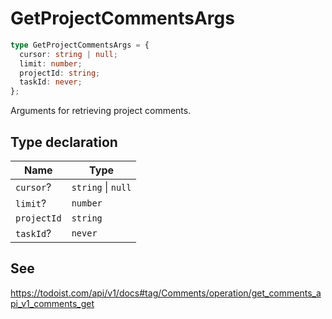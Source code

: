 # GetProjectCommentsArgs

```ts
type GetProjectCommentsArgs = {
  cursor: string | null;
  limit: number;
  projectId: string;
  taskId: never;
};
```

Arguments for retrieving project comments.

## Type declaration

| Name | Type |
| ------ | ------ |
| <a id="cursor"></a> `cursor`? | `string` \| `null` |
| <a id="limit"></a> `limit`? | `number` |
| <a id="projectid"></a> `projectId` | `string` |
| <a id="taskid"></a> `taskId`? | `never` |

## See

https://todoist.com/api/v1/docs#tag/Comments/operation/get_comments_api_v1_comments_get
